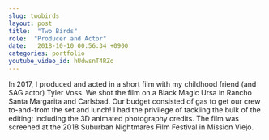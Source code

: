 ```yaml
---
slug: twobirds
layout: post
title:  "Two Birds"
role:  "Producer and Actor"
date:   2018-10-10 00:56:34 +0900
categories: portfolio
youtube_video_id: hUdwsnT4RZo
---
```

In 2017, I produced and acted in a short film with my childhood friend (and SAG actor) Tyler Voss. We shot the film on a Black Magic Ursa in Rancho Santa Margarita and Carlsbad. Our budget consisted of gas to get our crew to-and-from the set and lunch! I had the privilege of tackling the bulk of the editing: including the 3D animated photography credits. The film was screened at the 2018 Suburban Nightmares Film Festival in Mission Viejo.

